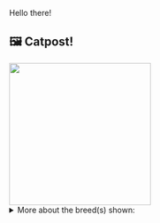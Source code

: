 Hello there!



## 🖼️ Catpost!

<sub>
    <img src="https://cdn2.thecatapi.com/images/m3V8x5tde.jpg" height="256">
</sub>


<details>
<summary>More about the breed(s) shown:</summary>

Breed: Exotic Shorthair

Description: The Exotic Shorthair is a gentle friendly cat that has the same personality as the Persian. They love having fun, don’t mind the company of other cats and dogs, also love to curl up for a sleep in a safe place. Exotics love their own people, but around strangers they are cautious at first. Given time, they usually warm up to visitors.

Links:
<ul>
  <li>CFA http://cfa.org/Breeds/BreedsCJ/Exotic.aspx</li>
  <li>Wikipedia https://en.wikipedia.org/wiki/Exotic_Shorthair</li>
</ul> 

</details>
